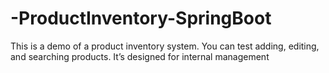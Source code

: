# -ProductInventory-SpringBoot
This is a demo of a product inventory system. You can test adding, editing, and searching products. It’s designed for internal management
